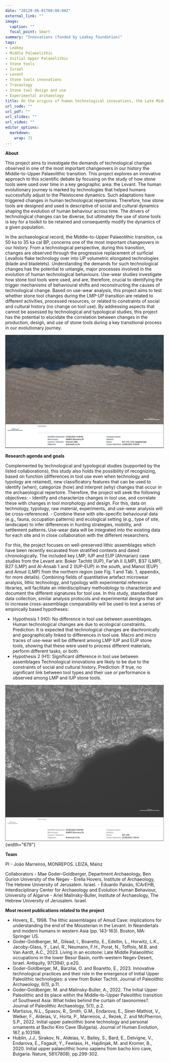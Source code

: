 ```yaml
---
date: "20120-06-01T00:00:00Z"
external_link: ""
image:
  caption: ""
  focal_point: Smart
summary: "Innovations (funded by Leakey foundation)"
tags:
- Leakey
- Middle Palaeolithic
- Initial Upper Palaeolithic
- Stone tools
- Israel
- Levant
- Stone tools innovations
- Traceology
- Stone tool design and use
- Experimental archaeology
title: On the origins of human technological innovations, the Late Middle-to-Upper Paleolithic transition in the Levant 
url_code: ""
url_pdf: ""
url_slides: ""
url_video: ""
editor_options: 
  markdown: 
    wrap: 72
---
```


**About**

This project aims to investigate the demands of technological changes
observed in one of the most important changeovers in our history the
Middle-to-Upper Palaeolithic transition. This project explores an
innovative approach to this scientific debate by focusing on the study
of how stone tools were used over time in a key geographic area: the
Levant. The human evolutionary journey is marked by technologies that
helped humans successfully adjust to the Pleistocene dynamics. Such
adaptations have triggered changes in human technological repertoires.
Therefore, how stone tools are designed and used is descriptive of
social and cultural dynamics shaping the evolution of human behaviour
across time. The drivers of technological changes can be diverse, but
ultimately the use of stone tools is key for a toolkit to be retained
and consequently modify the dynamics of a given population.

In the archaeological record, the Middle-to-Upper Palaeolithic
transition, ca. 50 ka to 35 ka cal BP, concerns one of the most
important changeovers in our history. From a technological perspective,
during this transition, changes are observed through the progressive
replacement of surficial Levallois flake technology over into UP
volumetric elongated technologies (blade and bladelets). Understanding
the demands for such technological changes has the potential to
untangle, major processes involved in the evolution of human
technological behaviours. Use-wear studies investigate how stone tool
tools were used, and are, therefore, crucial to identifying the trigger
mechanisms of behavioural shifts and reconstructing the causes of
technological change. Based on use-wear analysis, this project aims to
test whether stone tool changes during the LMP-UP transition are related
to different activities, processed resources, or related to constraints
of social and cultural history (no change on tool use). By addressing
aspects that cannot be assessed by technological and typological
studies, this project has the potential to elucidate the correlation
between changes in the production, design, and use of stone tools during
a key transitional process in our evolutionary journey.

![](images/273_1.25x_edgedamage.png)

**Research agenda and goals**

Complemented by technological and typological studies (supported by the
listed collaborations), this study also holds the possibility of
recognizing, based on function (differences in tool use even when
technology and typology are retained), new classificatory features that
can be used to identify (when), categorize (how) and interpret (why)
changes that occur in the archaeological repertoire. Therefore, the
project will seek the following objectives: - Identify and characterize
changes in tool use, and correlate these with changes in tool morphology
and design. For this, data on technology, typology, raw material,
experiments, and use-wear analysis will be cross-referenced. - Combine
these with site-specific behavioural data (e.g., fauna, occupation
patterns) and ecological setting (e.g., type of site, landscape) to
infer differences in hunting strategies, mobility, and settlement
patterns. Use-wear data will be integrated into the existing data for
each site and in close collaboration with the different researchers.

For this, the project focuses on well-preserved lithic assemblages which
have been recently excavated from stratified contexts and dated
chronologically. The included key LMP, IUP and EUP (Ahmarian) case
studies from the Levant are: Boker Tachtit (IUP), Far’ah II (LMP), B37
(LMP), B27 (LMP) and Al-Ansab 1 and 2 (IUP-EUP) in the south, and Manot
(EUP) and Amud (LMP) from the northern region (see Fig. 1 and Tab. 1,
appendix, for more details). Combining fields of quantitative artefact
microwear analysis, lithic technology, and typology with experimental
reference libraries, will facilitate an interdisciplinary methodology to
characterize and document the different signatures for tool use. In this
study, standardised data collection, similar analysis protocols and
experimental designs that aim to increase cross-assemblage comparability
will be used to test a series of empirically based hypotheses:

-   Hypothesis 1 (H0): No difference in tool use between assemblages.
    Human technological changes are due to ecological constraints.
    Prediction: It is expected that technological changes are
    diachronically and geographically linked to differences in tool use.
    Macro and micro traces of use-wear will be different among LMP IUP
    and EUP stone tools, showing that these were used to process
    different materials, perform different tasks, or both.
-   Hypothesis 2 (H1): Significant difference in tool use between
    assemblages Technological innovations are likely to be due to the
    constraints of social and cultural history. Prediction: If true, no
    significant link between tool types and their use or performance is
    observed among LMP and IUP stone tools.

![](images/396_10x_AOI1.png){width="679"}

**Team**

PI - João Marreiros, MONREPOS. LEIZA, Mainz

Collaborators - Mae Goder-Goldberger, Department Archaeology, Ben Gurion
University of the Negev - Erella Hovers, Institute of Archaeology, The
Hebrew University of Jerusalem. Israel. - Eduardo Paixão, ICArEHB,
Interdisciplinary Center for Archaeology and Evolution Human Behaviour,
University of Algarve - Ariel Malinsky-Buller, Institute of Archaeology,
The Hebrew University of Jerusalem. Israel.

**Most recent publications related to the project**

-   Hovers, E., 1998. The lithic assemblages of Amud Cave: implications
    for understanding the end of the Mousterian in the Levant. In
    Neandertals and modern humans in western Asia (pp. 143-163). Boston,
    MA: Springer US.
-   Goder-Goldberger, M., Gilead, I., Boaretto, E., Edeltin, L.,
    Horwitz, L.K., Jacoby-Glass, Y., Lavi, R., Neumann, F.H., Porat, N.,
    Toffolo, M.B. and Van Aardt, A.C., 2023. Living in an ecotone: Late
    Middle Palaeolithic occupations in the lower Besor Basin,
    north-western Negev Desert, Israel. Antiquity, 97(394), p.e20.
-   Goder-Goldberger, M., Barzilai, O. and Boaretto, E., 2023.
    Innovative technological practices and their role in the emergence
    of Initial Upper Paleolithic technologies: a view from Boker
    Tachtit. Journal of Paleolithic Archaeology, 6(1), p.11.
-   Goder-Goldberger, M. and Malinsky-Buller, A., 2022. The Initial
    Upper Paleolithic and its place within the Middle-to-Upper
    Paleolithic transition of Southwest Asia: What hides behind the
    curtain of taxonomies?. Journal of Paleolithic Archaeology, 5(1),
    p.2.
-   Martisius, N.L., Spasov, R., Smith, G.M., Endarova, E.,
    Sinet-Mathiot, V., Welker, F., Aldeias, V., Horta, P., Marreiros,
    J., Rezek, Z. and McPherron, S.P., 2022. Initial upper paleolithic
    bone technology and personal ornaments at Bacho Kiro Cave
    (Bulgaria). Journal of Human Evolution, 167, p.103198.
-   Hublin, J.J., Sirakov, N., Aldeias, V., Bailey, S., Bard, E.,
    Delvigne, V., Endarova, E., Fagault, Y., Fewlass, H., Hajdinjak, M.
    and Kromer, B., 2020. Initial upper palaeolithic homo sapiens from
    bacho kiro cave, Bulgaria. Nature, 581(7808), pp.299-302.
